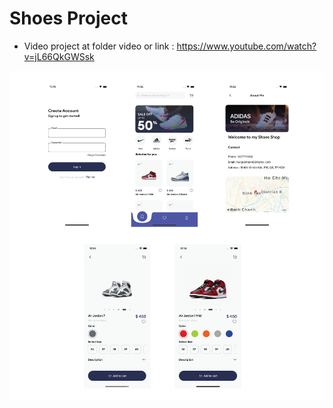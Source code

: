 # Shoes Project

- Video project at folder video or link : https://www.youtube.com/watch?v=jL66QkGWSsk

![picture](./imgProject/img.png)

